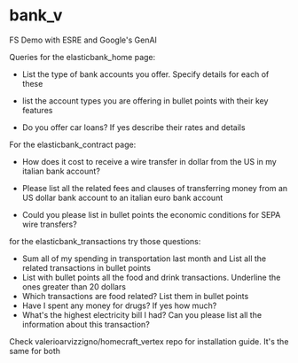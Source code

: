 # bank_v
FS Demo with ESRE and Google's GenAI

Queries for the elasticbank_home page:

- List the type of bank accounts you offer. Specify details for each of these

- list the account types you are offering in bullet points with their key features

- Do you offer car loans? If yes describe their rates and details

For the elasticbank_contract page:

- How does it cost to receive a wire transfer in dollar from the US in my italian bank account?

- Please list all the related fees and clauses of transferring money from an US dollar bank account to an italian euro bank account

- Could you please list in bullet points the economic conditions for SEPA wire transfers?

for the elasticbank_transactions try those questions:

- Sum all of my spending in transportation last month and List all the related transactions in bullet points
- List with bullet points all the food and drink transactions. Underline the ones greater than 20 dollars
- Which transactions are food related? List them in bullet points
- Have I spent any money for drugs? If yes how much?
- What's the highest electricity bill I had? Can you please list all the information about this transaction?

Check valerioarvizzigno/homecraft_vertex repo for installation guide. It's the same for both